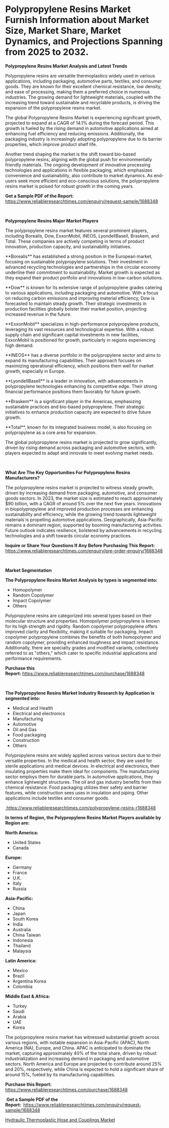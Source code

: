 <p><h1>Polypropylene Resins Market Furnish Information about Market Size, Market Share, Market Dynamics, and Projections Spanning from 2025 to 2032.</h1></p><p><strong>Polypropylene Resins Market Analysis and Latest Trends</strong></p>
<p><p>Polypropylene resins are versatile thermoplastics widely used in various applications, including packaging, automotive parts, textiles, and consumer goods. They are known for their excellent chemical resistance, low density, and ease of processing, making them a preferred choice in numerous industries. The growing demand for lightweight materials, coupled with the increasing trend toward sustainable and recyclable products, is driving the expansion of the polypropylene resins market.</p><p>The global Polypropylene Resins Market is experiencing significant growth, projected to expand at a CAGR of 14.1% during the forecast period. This growth is fueled by the rising demand in automotive applications aimed at enhancing fuel efficiency and reducing emissions. Additionally, the packaging industry is increasingly adopting polypropylene due to its barrier properties, which improve product shelf life.</p><p>Another trend shaping the market is the shift toward bio-based polypropylene resins, aligning with the global push for environmentally friendly materials. The ongoing development of innovative processing technologies and applications in flexible packaging, which emphasizes convenience and sustainability, also contribute to market dynamics. As end-users seek more efficient and eco-conscious solutions, the polypropylene resins market is poised for robust growth in the coming years.</p></p>
<p><strong>Get a Sample PDF of the Report:&nbsp;</strong> <a href="https://www.reliableresearchtimes.com/enquiry/request-sample/1688348?utm_campaign=3281&utm_medium=2&utm_source=Github&utm_content=ia&utm_term=31032025&utm_id=polypropylene-resins">https://www.reliableresearchtimes.com/enquiry/request-sample/1688348</a></p>
<p>&nbsp;</p>
<p><strong>Polypropylene Resins Major Market Players</strong></p>
<p><p>The polypropylene resins market features several prominent players, including Borealis, Dow, ExxonMobil, INEOS, LyondellBasell, Braskem, and Total. These companies are actively competing in terms of product innovation, production capacity, and sustainability initiatives.</p><p>**Borealis** has established a strong position in the European market, focusing on sustainable polypropylene solutions. Their investment in advanced recycling technologies and partnerships in the circular economy underline their commitment to sustainability. Market growth is expected as they expand their product portfolio and innovations in low-carbon solutions.</p><p>**Dow** is known for its extensive range of polypropylene grades catering to various applications, including packaging and automotive. With a focus on reducing carbon emissions and improving material efficiency, Dow is forecasted to maintain steady growth. Their strategic investments in production facilities globally bolster their market position, projecting increased revenue in the future.</p><p>**ExxonMobil** specializes in high-performance polypropylene products, leveraging its vast resources and technological expertise. With a robust supply chain and significant capital investments in new facilities, ExxonMobil is positioned for growth, particularly in regions experiencing high demand.</p><p>**INEOS** has a diverse portfolio in the polypropylene sector and aims to expand its manufacturing capabilities. Their approach focuses on maximizing operational efficiency, which positions them well for market growth, especially in Europe.</p><p>**LyondellBasell** is a leader in innovation, with advancements in polypropylene technologies enhancing its competitive edge. Their strong financial performance positions them favorably for future growth.</p><p>**Braskem** is a significant player in the Americas, emphasizing sustainable practices and bio-based polypropylene. Their strategic initiatives to enhance production capacity are expected to drive future growth.</p><p>**Total**, known for its integrated business model, is also focusing on polypropylene as a core area for expansion.</p><p>The global polypropylene resins market is projected to grow significantly, driven by rising demand across packaging and automotive sectors, with players expected to adapt and innovate to meet evolving market needs.</p></p>
<p>&nbsp;</p>
<p><strong>What Are The Key Opportunities For Polypropylene Resins Manufacturers?</strong></p>
<p><p>The polypropylene resins market is projected to witness steady growth, driven by increasing demand from packaging, automotive, and consumer goods sectors. In 2023, the market size is estimated to reach approximately $90 billion, with a CAGR of around 5% over the next five years. Innovations in biopolypropylene and improved production processes are enhancing sustainability and efficiency, while the growing trend towards lightweight materials is propelling automotive applications. Geographically, Asia-Pacific remains a dominant region, supported by booming manufacturing activities. Future outlook indicates resilience, bolstered by advancements in recycling technologies and a shift towards circular economy practices.</p></p>
<p><strong>Inquire or Share Your Questions If Any Before Purchasing This Report:</strong> <a href="https://www.reliableresearchtimes.com/enquiry/pre-order-enquiry/1688348?utm_campaign=3281&utm_medium=2&utm_source=Github&utm_content=ia&utm_term=31032025&utm_id=polypropylene-resins">https://www.reliableresearchtimes.com/enquiry/pre-order-enquiry/1688348</a></p>
<p>&nbsp;</p>
<p><strong>Market Segmentation</strong></p>
<p><strong>The Polypropylene Resins Market Analysis by types is segmented into:</strong></p>
<p><ul><li>Homopolymer</li><li>Random Copolymer</li><li>Impact Copolymer</li><li>Others</li></ul></p>
<p><p>Polypropylene resins are categorized into several types based on their molecular structure and properties. Homopolymer polypropylene is known for its high strength and rigidity. Random copolymer polypropylene offers improved clarity and flexibility, making it suitable for packaging. Impact copolymer polypropylene combines the benefits of both homopolymer and random copolymer, providing enhanced toughness and impact resistance. Additionally, there are specialty grades and modified variants, collectively referred to as "others," which cater to specific industrial applications and performance requirements.</p></p>
<p><strong>Purchase this Report:&nbsp;</strong><a href="https://www.reliableresearchtimes.com/purchase/1688348?utm_campaign=3281&utm_medium=2&utm_source=Github&utm_content=ia&utm_term=31032025&utm_id=polypropylene-resins">https://www.reliableresearchtimes.com/purchase/1688348</a></p>
<p>&nbsp;</p>
<p><strong>The Polypropylene Resins Market Industry Research by Application is segmented into:</strong></p>
<p><ul><li>Medical and Health</li><li>Electrical and electronics</li><li>Manufacturing</li><li>Automotive</li><li>Oil and Gas</li><li>Food packaging</li><li>Construction</li><li>Others</li></ul></p>
<p><p>Polypropylene resins are widely applied across various sectors due to their versatile properties. In the medical and health sector, they are used for sterile applications and medical devices. In electrical and electronics, their insulating properties make them ideal for components. The manufacturing sector employs them for durable parts. In automotive applications, they enhance lightweight structures. The oil and gas industry benefits from their chemical resistance. Food packaging utilizes their safety and barrier features, while construction sees uses in insulation and piping. Other applications include textiles and consumer goods.</p></p>
<p><a href="https://www.reliableresearchtimes.com/polypropylene-resins-r1688348?utm_campaign=3281&utm_medium=2&utm_source=Github&utm_content=ia&utm_term=31032025&utm_id=polypropylene-resins">&nbsp;https://www.reliableresearchtimes.com/polypropylene-resins-r1688348</a></p>
<p><strong>In terms of Region, the Polypropylene Resins Market Players available by Region are:</strong></p>
<p>
    <p> <strong> North America: </strong>
        <ul>
            <li>United States</li>
            <li>Canada</li>
        </ul>
        </p> 
    <p> <strong> Europe: </strong>
        <ul>
            <li>Germany</li>
            <li>France</li>
            <li>U.K.</li>
            <li>Italy</li>
            <li>Russia</li>
        </ul>
        </p> 
    <p> <strong> Asia-Pacific: </strong>
        <ul>
            <li>China</li>
            <li>Japan</li>
            <li>South Korea</li>
            <li>India</li>
            <li>Australia</li>
            <li>China Taiwan</li>
            <li>Indonesia</li>
            <li>Thailand</li>
            <li>Malaysia</li>
        </ul>
        </p> 
    <p> <strong> Latin America: </strong>
        <ul>
            <li>Mexico</li>
            <li>Brazil</li>
            <li>Argentina Korea</li>
            <li>Colombia</li>
        </ul>
        </p> 
    <p> <strong> Middle East & Africa: </strong>
        <ul>
            <li>Turkey</li>
            <li>Saudi</li>
            <li>Arabia</li>
            <li>UAE</li>
            <li>Korea</li>
        </ul>
    </p>
    </p>
<p><p>The polypropylene resins market has witnessed substantial growth across various regions, with notable expansion in Asia-Pacific (APAC), North America (NA), Europe, and China. APAC is anticipated to dominate the market, capturing approximately 40% of the total share, driven by robust industrialization and increasing demand in packaging and automotive sectors. North America and Europe are projected to contribute around 25% and 20%, respectively, while China is expected to hold a significant share of around 15%, fueled by its manufacturing capabilities.</p></p>
<p><strong>Purchase this Report: </strong><a href="https://www.reliableresearchtimes.com/purchase/1688348?utm_campaign=3281&utm_medium=2&utm_source=Github&utm_content=ia&utm_term=31032025&utm_id=polypropylene-resins">https://www.reliableresearchtimes.com/purchase/1688348</a></p>
<p>&nbsp;<strong>Get a Sample PDF of the Report:&nbsp;&nbsp;</strong><a href="https://www.reliableresearchtimes.com/enquiry/request-sample/1688348?utm_campaign=3281&utm_medium=2&utm_source=Github&utm_content=ia&utm_term=31032025&utm_id=polypropylene-resins">https://www.reliableresearchtimes.com/enquiry/request-sample/1688348</a></p>
<p><strong></strong></p>
<p><p><a href="https://github.com/sharphadan/Market-Research-Report-List-1/blob/main/hydraulic-thermoplastic-hose-and-couplings-market.md?utm_campaign=3281&utm_medium=2&utm_source=Github&utm_content=ia&utm_term=31032025&utm_id=polypropylene-resins">Hydraulic Thermoplastic Hose and Couplings Market</a></p></p>
